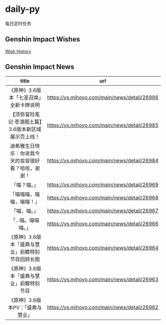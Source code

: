 # daily-py
每日定时任务


## Genshin Impact Wishes
[Wish History](./genshin_impact_wish.md)


## Genshin Impact News

| title | url |
|:---:|:---:|
| 《原神》3.6版本「七圣召唤」全新卡牌说明 | https://ys.mihoyo.com/main/news/detail/26986 |
| 【须弥冒险笔记·苍漠囿土篇】3.6版本新区域展示页上线！ | https://ys.mihoyo.com/main/news/detail/26985 |
| 迪希雅生日快乐｜你说我今天的妆容很好看？哈哈，谢谢！ | https://ys.mihoyo.com/main/news/detail/26984 |
| 「喵？喵。」 | https://ys.mihoyo.com/main/news/detail/26969 |
| 「喵喵喵，喵喵，喵喵！」 | https://ys.mihoyo.com/main/news/detail/26968 |
| 「喵，喵。」 | https://ys.mihoyo.com/main/news/detail/26967 |
| 「...喵。喵喵喵。」 | https://ys.mihoyo.com/main/news/detail/26966 |
|  《原神》3.6版本「盛典与慧业」前瞻特别节目回顾长图  | https://ys.mihoyo.com/main/news/detail/26964 |
| 《原神》3.6版本「盛典与慧业」前瞻特别节目 | https://ys.mihoyo.com/main/news/detail/26963 |
| 《原神》3.6版本PV：「盛典与慧业」 | https://ys.mihoyo.com/main/news/detail/26962 |

